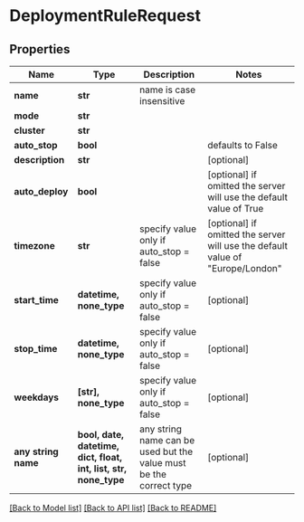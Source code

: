 # DeploymentRuleRequest


## Properties
Name | Type | Description | Notes
------------ | ------------- | ------------- | -------------
**name** | **str** | name is case insensitive | 
**mode** | **str** |  | 
**cluster** | **str** |  | 
**auto_stop** | **bool** |  | defaults to False
**description** | **str** |  | [optional] 
**auto_deploy** | **bool** |  | [optional]  if omitted the server will use the default value of True
**timezone** | **str** | specify value only if auto_stop &#x3D; false | [optional]  if omitted the server will use the default value of "Europe/London"
**start_time** | **datetime, none_type** | specify value only if auto_stop &#x3D; false | [optional] 
**stop_time** | **datetime, none_type** | specify value only if auto_stop &#x3D; false | [optional] 
**weekdays** | **[str], none_type** | specify value only if auto_stop &#x3D; false | [optional] 
**any string name** | **bool, date, datetime, dict, float, int, list, str, none_type** | any string name can be used but the value must be the correct type | [optional]

[[Back to Model list]](../README.md#documentation-for-models) [[Back to API list]](../README.md#documentation-for-api-endpoints) [[Back to README]](../README.md)


